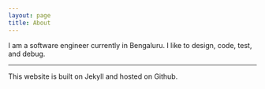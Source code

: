 ```yaml
---
layout: page
title: About
---
```


I am a software engineer currently in Bengaluru. I like to design, code, test, and debug.

---

This website is built on Jekyll and hosted on Github.
